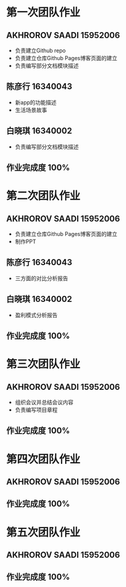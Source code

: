 # 第一次团队作业  
## AKHROROV SAADI 15952006  
* 负责建立Github repo  
* 负责建立仓库Github Pages博客页面的建立  
* 负责编写部分文档模块描述 
## 陈彦行 16340043
* 新app的功能描述
* 生活场景故事
## 白晓琪 16340002
* 负责编写部分文档模块描述

 ## 作业完成度 100%  
  
 # 第二次团队作业  
 ## AKHROROV SAADI 15952006    
* 负责建立仓库Github Pages博客页面的建立    
* 制作PPT  
 ## 陈彦行 16340043
* 三方面的对比分析报告
 ## 白晓琪 16340002
* 盈利模式分析报告

 ## 作业完成度 100%  
   
# 第三次团队作业  
## AKHROROV SAADI 15952006  
* 组织会议并总结会议内容  
* 负责编写项目章程  
  
 ## 作业完成度 100%  
  
# 第四次团队作业  
## AKHROROV SAADI 15952006   

 ## 作业完成度 100%  
  
# 第五次团队作业  
## AKHROROV SAADI 15952006  

 ## 作业完成度 100%  

 
 
